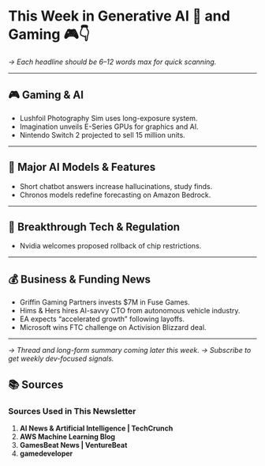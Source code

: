 # This Week in Generative AI 🤖 and Gaming 🎮👇
*→ Each headline should be 6–12 words max for quick scanning.*

---

## 🎮 Gaming & AI
- Lushfoil Photography Sim uses long-exposure system.
- Imagination unveils E-Series GPUs for graphics and AI.
- Nintendo Switch 2 projected to sell 15 million units.

---

## 🧠 Major AI Models & Features
- Short chatbot answers increase hallucinations, study finds.
- Chronos models redefine forecasting on Amazon Bedrock.


---

## 🔬 Breakthrough Tech & Regulation
- Nvidia welcomes proposed rollback of chip restrictions.

---

## 💰 Business & Funding News
- Griffin Gaming Partners invests $7M in Fuse Games.
- Hims & Hers hires AI-savvy CTO from autonomous vehicle industry.
- EA expects “accelerated growth” following layoffs.
- Microsoft wins FTC challenge on Activision Blizzard deal.


---

*→ Thread and long-form summary coming later this week.
→ Subscribe to get weekly dev-focused signals.*



## 📚 Sources

### Sources Used in This Newsletter

1. **AI News & Artificial Intelligence | TechCrunch**
2. **AWS Machine Learning Blog**
3. **GamesBeat News | VentureBeat**
4. **gamedeveloper**
